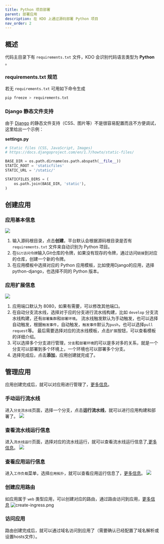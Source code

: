 ```yaml
---
title: Python 项目部署
parent: 部署应用
description: 在 KDO 上通过源码部署 Python 项目
nav_order: 2
---
```




## 概述

代码主目录下有 `requirements.txt` 文件，KDO 会识别代码语言类型为 **Python** 。

### requirements.txt 规范

若无 `requirements.txt` 可用如下命令生成

```bash
pip freeze > requirements.txt
```

### Django 静态文件支持

由于 [Django](https://www.djangoproject.com/) 的静态文件支持（CSS、图片等）不是很容易配置而且不方便调试，这里给出一个示例：

**settings.py**

```python
# Static files (CSS, JavaScript, Images)
# https://docs.djangoproject.com/en/1.7/howto/static-files/

BASE_DIR = os.path.dirname(os.path.abspath(__file__))
STATIC_ROOT = 'staticfiles'
STATIC_URL = '/static/'

STATICFILES_DIRS = (
    os.path.join(BASE_DIR, 'static'),
)
```


## 创建应用

### 应用基本信息
![](imgs/create-repo.png)
1. 输入源码根目录，点击**创建**，平台默认会根据源码根目录是否有 `requirements.txt` 文件来自动识别为 Python 项目。
2. 在`Git访问令牌`输入Git仓库的令牌，如果没有现存的令牌，通过访问`链接`到对应的仓库，创建一个新的令牌。
3. 在应用模板中选择对应的 Python 应用模板，比如使用Django的应用，选择python-django，也选择不同的 Python 版本。


### 应用扩展信息
![](imgs/repo-info.png)
1. 应用端口默认为 8080，如果有需要，可以修改其他端口。
2. 在自动分支流水线，选择对于应的分支进行流水线构建，比如 `develop` 分支流水线构建，还有`部署集群`和`部署环境`。
流水线触发默认为手动触发，也可以选择自动触发，根据`触发事件`，自动触发，`触发事件`默认为`push`，也可以选择`pull request`等。
最后需要选择对应的流水线模板，点击`扩展`按钮，可以查看模板的详细介绍。
3. 可以选择多个分支进行管理，`分支`和`部署环境`的可以是多对多的关系，就是一个分支可以部署到多个环境上，一个环境也可以部署多个分支。
4. 选择完成后，点击**添加**，应用创建就完成了。


## 管理应用
应用创建完成后，就可以对应用进行管理了，[更多信息](/docs/dev/applications/repository)。

### 手动运行流水线
进入`分支流水线`页面，选择一个分支，点击**运行流水线**，就可以进行应用构建和部署了。
![](imgs/manual-run.png)

### 查看流水线运行信息
进入`流水线运行`页面，选择对应的流水线运行，就可以查看流水线运行信息了,[更多信息](/docs/dev/applications/pipelines)。
![](imgs/pipelinerun-info.png)

### 查看应用运行信息
进入`工作负载`菜单，选择`应用拓扑`，就可以查看应用运行信息了，[更多信息](/docs/dev/workloads/topology)。
![](imgs/workload.png)

### 创建应用路由
如应用属于 `web` 类型应用，可以创建对应的路由，通过路由访问到应用，[更多信息](/docs/dev/network-stroage/ingresses)
![create-ingress.png](imgs/create-ingress.png)

### 访问应用
路由创建完成后，就可以通过域名访问到应用了（需要确认已经配置了域名解析或设置hosts文件）。


